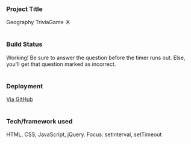 ### Project Title 
  Geography TriviaGame :sunny:
<br><br>

### Build Status 
  Working! Be sure to answer the question before the timer runs out. Else, you'll get that question marked as incorrect. 
<br><br>

### Deployment
  [Via GitHub](https://bermessa.github.io/07-TriviaGame/trivia.html)
<br><br>

### Tech/framework used 
  HTML, CSS, JavaScript, jQuery. Focus: setInterval, setTimeout 
  
